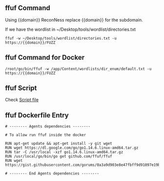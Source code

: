 ## ffuf Command

Using {{domain}} ReconNess replace {{domain}} for the subdomain.

If we have the wordlist in ~/Desktop/tools/wordlist/directories.txt

```
ffuf -w ~/Desktop/tools/wordlist/directories.txt -u https://{{domain}}/FUZZ
```

## ffuf Command for Docker

```
/root/go/bin/ffuf -w /app/Content/wordlists/dir_enum/default.txt -u https://{{domain}}/FUZZ
```

## ffuf Script

Check [Script file](https://github.com/reconness/reconness-agents/blob/master/Ffuf/Script)

## ffuf Dockerfile Entry

```
# -------- Agents dependencies -------- 

# To allow run ffuf inside the docker

RUN apt-get update && apt-get install -y git wget
RUN wget https://dl.google.com/go/go1.14.6.linux-amd64.tar.gz
RUN tar -C /usr/local -xzf go1.14.6.linux-amd64.tar.gz
RUN /usr/local/go/bin/go get github.com/ffuf/ffuf
RUN wget https://gist.githubusercontent.com/gorums/0a3a9d903e8e47fbff9d91097e19b4f8/raw/c81a34fe84731430741e0463eb6076129c20c4c0/content_discovery_all.txt

# -------- End Agents dependencies -------- 
```
